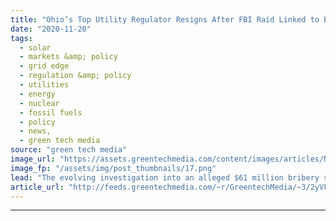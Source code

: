 ```yaml
---
title: "Ohio’s Top Utility Regulator Resigns After FBI Raid Linked to Bribery Scandal"
date: "2020-11-20"
tags: 
  - solar
  - markets &amp; policy
  - grid edge
  - regulation &amp; policy
  - utilities
  - energy
  - nuclear
  - fossil fuels
  - policy
  - news,
  - green tech media
source: "green tech media"
image_url: "https://assets.greentechmedia.com/content/images/articles/Nuclear_FirstEnergy_Ohio_David-Besse_NRC_XL.jpg"
image_fp: "/assets/img/post_thumbnails/17.png"
lead: "The evolving investigation into an alleged $61 million bribery scheme involving Ohio lawmakers and new revelations from utility FirstEnergy have led to the resignation of the state’s top utility regulator. Sam Randazzo, chair of the Public Utilities  ..."
article_url: "http://feeds.greentechmedia.com/~r/GreentechMedia/~3/2yVFqVEo9Gw/ohios-top-utility-regulator-resigns-after-disclosure-of-payment-from-utility-at-center-of-bribery-scandal"
---
```


---

